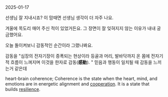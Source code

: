 2025-01-17

선생님 잘 지내시죠? 이 맘때면 선생님 생각이 더 자주 나요.

겨울에 목도리 매어 주신 적이 있었거든요. 그 장면이 잘 잊혀지지 않는 이유가 내내 궁금했어요.

오늘 돌이켜보니 감동적인 순간이라 그랬나봐요. 

감동을 "심장의 전자기장이 증폭되는 현상이라 등골과 머리, 발바닥까지 온 몸에 전자기적 흐름이 느껴지며 이것을 한자로 감동(**感動**). "
믿음과 행동이 일치될 때 감동을 느끼는거 같은데 


heart-brain coherence; Coherence is the state when the heart, mind, and emotions are in energetic alignment and [cooperation](https://www.psychologytoday.com/us/basics/teamwork "Psychology Today looks at cooperation"). It is a state that builds [resilience](https://www.psychologytoday.com/us/basics/resilience "Psychology Today looks at resilience").
